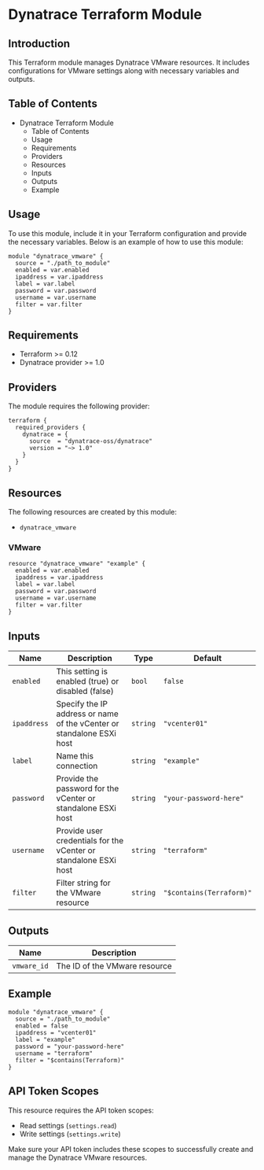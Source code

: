 # Dynatrace Terraform Module

## Introduction
This Terraform module manages Dynatrace VMware resources. It includes configurations for VMware settings along with necessary variables and outputs.

## Table of Contents
- Dynatrace Terraform Module
  - Table of Contents
  - Usage
  - Requirements
  - Providers
  - Resources
  - Inputs
  - Outputs
  - Example

## Usage
To use this module, include it in your Terraform configuration and provide the necessary variables. Below is an example of how to use this module:
```hcl
module "dynatrace_vmware" {
  source = "./path_to_module"
  enabled = var.enabled
  ipaddress = var.ipaddress
  label = var.label
  password = var.password
  username = var.username
  filter = var.filter
}
```

## Requirements
- Terraform >= 0.12
- Dynatrace provider >= 1.0

## Providers
The module requires the following provider:

```hcl
terraform {
  required_providers {
    dynatrace = {
      source  = "dynatrace-oss/dynatrace"
      version = "~> 1.0"
    }
  }
}
```

## Resources
The following resources are created by this module:

- `dynatrace_vmware`

### VMware
```hcl
resource "dynatrace_vmware" "example" {
  enabled = var.enabled
  ipaddress = var.ipaddress
  label = var.label
  password = var.password
  username = var.username
  filter = var.filter
}
```

## Inputs
| Name | Description | Type | Default |
|------|-------------|------|---------|
| `enabled` | This setting is enabled (true) or disabled (false) | `bool` | `false` |
| `ipaddress` | Specify the IP address or name of the vCenter or standalone ESXi host | `string` | `"vcenter01"` |
| `label` | Name this connection | `string` | `"example"` |
| `password` | Provide the password for the vCenter or standalone ESXi host | `string` | `"your-password-here"` |
| `username` | Provide user credentials for the vCenter or standalone ESXi host | `string` | `"terraform"` |
| `filter` | Filter string for the VMware resource | `string` | `"$contains(Terraform)"` |

## Outputs
| Name | Description |
|------|-------------|
| `vmware_id` | The ID of the VMware resource |

## Example
```hcl
module "dynatrace_vmware" {
  source = "./path_to_module"
  enabled = false
  ipaddress = "vcenter01"
  label = "example"
  password = "your-password-here"
  username = "terraform"
  filter = "$contains(Terraform)"
}
```

## API Token Scopes
This resource requires the API token scopes:
- Read settings (`settings.read`)
- Write settings (`settings.write`)

Make sure your API token includes these scopes to successfully create and manage the Dynatrace VMware resources.


